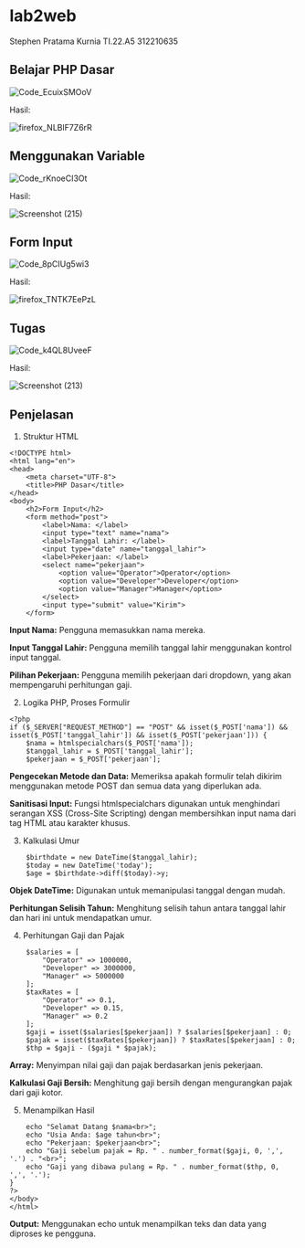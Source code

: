 # lab2web
Stephen Pratama Kurnia TI.22.A5 312210635

## Belajar PHP Dasar
![Code_EcuixSMOoV](https://github.com/steprtm/lab2web/assets/129705802/a5dded82-7a92-49bc-9d3e-fb7a32bd45b3)


Hasil:


![firefox_NLBlF7Z6rR](https://github.com/steprtm/lab2web/assets/129705802/bc3adfcf-c6b5-44bd-85bc-a0cf7da6cf47)

## Menggunakan Variable
![Code_rKnoeCI3Ot](https://github.com/steprtm/lab2web/assets/129705802/5c276778-af77-4a4d-b300-a99f7a3b7e24)

Hasil:

![Screenshot (215)](https://github.com/IdrisSyahrudin/Lab2We/assets/129921422/fa43b29b-23e8-4079-8bae-ef23191bd847)

## Form Input
![Code_8pCIUg5wi3](https://github.com/steprtm/lab2web/assets/129705802/a06d70eb-ac57-499b-aa90-8adaeca21364)

Hasil:


![firefox_TNTK7EePzL](https://github.com/steprtm/lab2web/assets/129705802/9b5b897b-8fd0-452d-9045-ecc7f4f7f618)

## Tugas
![Code_k4QL8UveeF](https://github.com/steprtm/lab2web/assets/129705802/35797c5a-5da3-4716-b973-01370e6899d4)

Hasil:


![Screenshot (213)](https://github.com/IdrisSyahrudin/Lab2We/assets/129921422/d116d645-397f-4a81-b617-ff439eb5c607)


## Penjelasan
1. Struktur HTML
```
<!DOCTYPE html>
<html lang="en">
<head>
    <meta charset="UTF-8">
    <title>PHP Dasar</title>
</head>
<body>
    <h2>Form Input</h2>
    <form method="post">
        <label>Nama: </label>
        <input type="text" name="nama">
        <label>Tanggal Lahir: </label>
        <input type="date" name="tanggal_lahir">
        <label>Pekerjaan: </label>
        <select name="pekerjaan">
            <option value="Operator">Operator</option>
            <option value="Developer">Developer</option>
            <option value="Manager">Manager</option>
        </select>
        <input type="submit" value="Kirim">
    </form>
```
**Input Nama:** Pengguna memasukkan nama mereka.

**Input Tanggal Lahir:** Pengguna memilih tanggal lahir menggunakan kontrol input tanggal.

**Pilihan Pekerjaan:** Pengguna memilih pekerjaan dari dropdown, yang akan mempengaruhi perhitungan gaji.

2. Logika PHP, Proses Formulir
```
<?php
if ($_SERVER["REQUEST_METHOD"] == "POST" && isset($_POST['nama']) && isset($_POST['tanggal_lahir']) && isset($_POST['pekerjaan'])) {
    $nama = htmlspecialchars($_POST['nama']);
    $tanggal_lahir = $_POST['tanggal_lahir'];
    $pekerjaan = $_POST['pekerjaan'];
```
**Pengecekan Metode dan Data:** Memeriksa apakah formulir telah dikirim menggunakan metode POST dan semua data yang diperlukan ada.

**Sanitisasi Input:** Fungsi htmlspecialchars digunakan untuk menghindari serangan XSS (Cross-Site Scripting) dengan membersihkan input nama dari tag HTML atau karakter khusus.

3. Kalkulasi Umur
```
    $birthdate = new DateTime($tanggal_lahir);
    $today = new DateTime('today');
    $age = $birthdate->diff($today)->y;
```
**Objek DateTime:** Digunakan untuk memanipulasi tanggal dengan mudah.

**Perhitungan Selisih Tahun:** Menghitung selisih tahun antara tanggal lahir dan hari ini untuk mendapatkan umur.

4. Perhitungan Gaji dan Pajak
```
    $salaries = [
        "Operator" => 1000000,
        "Developer" => 3000000,
        "Manager" => 5000000
    ];
    $taxRates = [
        "Operator" => 0.1,
        "Developer" => 0.15,
        "Manager" => 0.2
    ];
    $gaji = isset($salaries[$pekerjaan]) ? $salaries[$pekerjaan] : 0;
    $pajak = isset($taxRates[$pekerjaan]) ? $taxRates[$pekerjaan] : 0;
    $thp = $gaji - ($gaji * $pajak);
```

**Array:** Menyimpan nilai gaji dan pajak berdasarkan jenis pekerjaan.

**Kalkulasi Gaji Bersih:** Menghitung gaji bersih dengan mengurangkan pajak dari gaji kotor.

5. Menampilkan Hasil
```
    echo "Selamat Datang $nama<br>";
    echo "Usia Anda: $age tahun<br>";
    echo "Pekerjaan: $pekerjaan<br>";
    echo "Gaji sebelum pajak = Rp. " . number_format($gaji, 0, ',', '.') . "<br>";
    echo "Gaji yang dibawa pulang = Rp. " . number_format($thp, 0, ',', '.');
}
?>
</body>
</html>
```
**Output:** Menggunakan echo untuk menampilkan teks dan data yang diproses ke pengguna.




